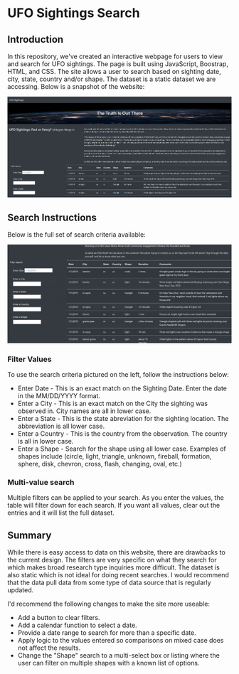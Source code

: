 # UFO Sightings Search

## Introduction

In this repository, we've created an interactive webpage for users to view and search for UFO sightings.  The page is built using JavaScript, Boostrap,  HTML, and CSS.  The site allows a user to search based on sighting date, city, state, country and/or shape.  The dataset is a static dataset we are accessing.  Below is a snapshot of the website:

![Initial Screen](static/images/initial_screen.png)

## Search Instructions
Below is the full set of search criteria available:

![Clear Filters](static/images/clear_filters.PNG)

### Filter Values
To use the search criteria pictured on the left, follow the instructions below:   

* Enter Date - This is an exact match on the Sighting Date.  Enter the date in the MM/DD/YYYY format.
* Enter a City - This is an exact match on the City the sighting was observed in.  City names are all in lower case.
* Enter a State - This is the state abreviation for the sighting location.  The abbreviation is all lower case.
* Enter a Country - This is the country from the observation.  The country is all in lower case.
* Enter a Shape - Search for the shape using all lower case. Examples of shapes include (circle, light, triangle, unknown, fireball, formation, sphere, disk, chevron, cross, flash, changing, oval, etc.)

### Multi-value search
Multiple filters can be applied to your search.  As you enter the values, the table will filter down for each search. If you want all values, clear out the entries and it will list the full dataset. 

## Summary

While there is easy access to data on this website, there are drawbacks to the current design.  The filters are very specific on what they search for which makes broad research type inquiries more difficult.  The dataset is also static which is not ideal for doing recent searches.  I would recommend that the data pull data from some type of data source that is regularly updated.  

I'd recommend the following changes to make the site more useable:

* Add a button to clear filters.
* Add a calendar function to select a date.
* Provide a date range to search for more than a specific date.
* Apply logic to the values entered so comparisons on mixed case does not affect the results.
* Change the "Shape" search to a multi-select box or listing where the user can filter on multiple shapes with a known list of options.
